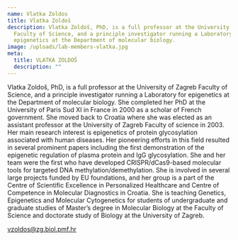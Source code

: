 ```yaml
---
name: Vlatka Zoldos
title: Vlatka Zoldoš
description: Vlatka Zoldoš, PhD, is a full professor at the University of Zagreb
  Faculty of Science, and a principle investigator running a Laboratory for
  epigenetics at the Department of molecular biology.
image: /uploads/lab-members-vlatka.jpg
meta:
  title: VLATKA ZOLDOŠ
  description: ""
---
```

Vlatka Zoldoš, PhD, is a full professor at the University of Zagreb Faculty of Science, and a principle investigator running a Laboratory for epigenetics at the Department of molecular biology. She completed her PhD at the University of Paris Sud XI in France in 2000 as a scholar of French government. She moved back to Croatia where she was elected as an assistant professor at the University of Zagreb Faculty of science in 2003. Her main research interest is epigenetics of protein glycosylation associated with human diseases. Her pioneering efforts in this field resulted in several prominent papers including the first demonstration of the epigenetic regulation of plasma protein and IgG glycosylation. She and her team were the first who have developed CRISPR/dCas9-based molecular tools for targeted DNA methylation/demethylation. She is involved in several large projects funded by EU foundations, and her group is a part of the Centre of Scientific Excellence in Personalized Healthcare and Centre of Competence in Molecular Diagnostics in Croatia. She is teaching Genetics, Epigenetics and Molecular Cytogenetics for students of undergraduate and graduate studies of Master’s degree in Molecular Biology at the Faculty of Science and doctorate study of Biology at the University of Zagreb.

[vzoldos@zg.biol.pmf.hr](mailto:vzoldos@zg.biol.pmf.hr)